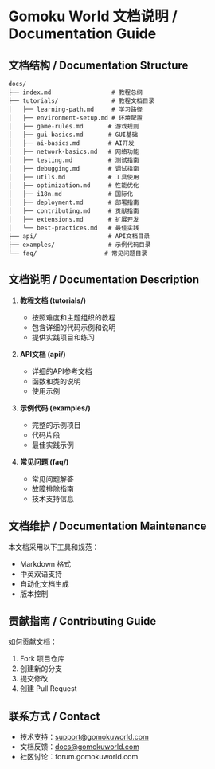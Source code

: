 # Gomoku World 文档说明 / Documentation Guide

## 文档结构 / Documentation Structure

```
docs/
├── index.md                 # 教程总纲
├── tutorials/               # 教程文档目录
│   ├── learning-path.md     # 学习路径
│   ├── environment-setup.md # 环境配置
│   ├── game-rules.md       # 游戏规则
│   ├── gui-basics.md       # GUI基础
│   ├── ai-basics.md        # AI开发
│   ├── network-basics.md   # 网络功能
│   ├── testing.md          # 测试指南
│   ├── debugging.md        # 调试指南
│   ├── utils.md            # 工具使用
│   ├── optimization.md     # 性能优化
│   ├── i18n.md             # 国际化
│   ├── deployment.md       # 部署指南
│   ├── contributing.md     # 贡献指南
│   ├── extensions.md       # 扩展开发
│   └── best-practices.md   # 最佳实践
├── api/                    # API文档目录
├── examples/               # 示例代码目录
└── faq/                   # 常见问题目录
```

## 文档说明 / Documentation Description

1. **教程文档 (tutorials/)**
   - 按照难度和主题组织的教程
   - 包含详细的代码示例和说明
   - 提供实践项目和练习

2. **API文档 (api/)**
   - 详细的API参考文档
   - 函数和类的说明
   - 使用示例

3. **示例代码 (examples/)**
   - 完整的示例项目
   - 代码片段
   - 最佳实践示例

4. **常见问题 (faq/)**
   - 常见问题解答
   - 故障排除指南
   - 技术支持信息

## 文档维护 / Documentation Maintenance

本文档采用以下工具和规范：
- Markdown 格式
- 中英双语支持
- 自动化文档生成
- 版本控制

## 贡献指南 / Contributing Guide

如何贡献文档：
1. Fork 项目仓库
2. 创建新的分支
3. 提交修改
4. 创建 Pull Request

## 联系方式 / Contact

- 技术支持：support@gomokuworld.com
- 文档反馈：docs@gomokuworld.com
- 社区讨论：forum.gomokuworld.com 